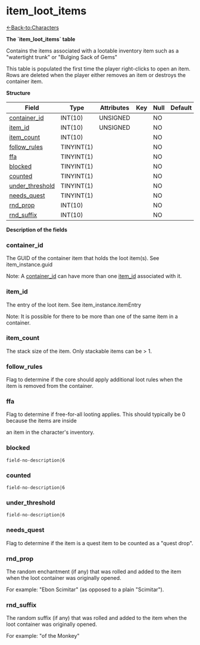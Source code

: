 # item\_loot\_items

[<-Back-to:Characters](database-characters.md)

**The \`item\_loot\_items\` table**

Contains the items associated with a lootable inventory item such as a "watertight trunk" or "Bulging Sack of Gems"

This table is populated the first time the player right-clicks to open an item. Rows are deleted when
the player either removes an item or destroys the container item.

**Structure**

| Field                | Type       | Attributes | Key | Null | Default | Extra | Comment |
|----------------------|------------|------------|-----|------|---------|-------|---------|
| [container_id][1]    | INT(10)    | UNSIGNED   |     | NO   |         |       |         |
| [item_id][2]         | INT(10)    | UNSIGNED   |     | NO   |         |       |         |
| [item_count][3]      | INT(10)    |            |     | NO   |         |       |         |
| [follow_rules][4]    | TINYINT(1) |            |     | NO   |         |       |         |
| [ffa][5]             | TINYINT(1) |            |     | NO   |         |       |         |
| [blocked][6]         | TINYINT(1) |            |     | NO   |         |       |         |
| [counted][7]         | TINYINT(1) |            |     | NO   |         |       |         |
| [under_threshold][8] | TINYINT(1) |            |     | NO   |         |       |         |
| [needs_quest][9]     | TINYINT(1) |            |     | NO   |         |       |         |
| [rnd_prop][10]       | INT(10)    |            |     | NO   |         |       |         |
| [rnd_suffix][11]     | INT(10)    |            |     | NO   |         |       |         |

[1]: #container_id
[2]: #item_id
[3]: #item_count
[4]: #follow_rules
[5]: #ffa
[6]: #blocked
[7]: #counted
[8]: #under_threshold
[9]: #needs_quest
[10]: #rnd_prop
[11]: #rnd_suffix

**Description of the fields**

### container\_id

The GUID of the container item that holds the loot item(s). See item\_instance.guid

Note: A [container\_id](#item_loot_items-container_id) can have more than one [item\_id](#item_loot_items-item_id) associated with it.

### item\_id

The entry of the loot item. See item\_instance.itemEntry

Note: It is possible for there to be more than one of the same item in a container.

### item\_count

The stack size of the item. Only stackable items can be &gt; 1.

### follow\_rules

Flag to determine if the core should apply additional loot rules when the item
is removed from the container.

### ffa

Flag to determine if free-for-all looting applies. This should typically be 0 because the items are inside

an item in the character's inventory.

### blocked

`field-no-description|6`

### counted

`field-no-description|6`

### under\_threshold

`field-no-description|6`

### needs\_quest

Flag to determine if the item is a quest item to be counted as a "quest drop".

### rnd\_prop

The random enchantment (if any) that was rolled and added to the item when the loot container was
originally opened.

For example: "Ebon Scimitar" (as opposed to a plain "Scimitar").

### rnd\_suffix

The random suffix (if any) that was rolled and added to the item when the loot container was
originally opened.

For example: "of the Monkey"
